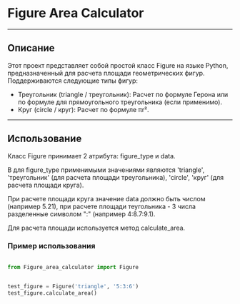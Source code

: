 # Figure Area Calculator 
***
## Описание 
Этот проект представляет собой простой класс Figure на языке Python, предназначенный для расчета площади геометрических фигур. Поддерживаются следующие типы фигур:

* Треугольник (triangle / треугольник): Расчет по формуле Герона или по формуле для прямоугольного треугольника (если применимо).
* Круг (circle / круг): Расчет по формуле πr².
***
## Использование

Класс Figure принимает 2 атрибута: figure_type и data. 

В для figure_type применимыми значениями являются 'triangle', 'треугольник' (для расчета площади треугольника), 'circle', 'круг' (для расчета площади круга).

При расчете площади круга значение data должно быть числом (например 5.21), при расчете площади теугольника - 3 числа разделенные символом ":" (например 4:8.7:9.1).

Для расчета площади используется метод calculate_area.

### Пример использования 

```python

from Figure_area_calculator import Figure


test_figure = Figure('triangle', '5:3:6')
test_figure.calculate_area()